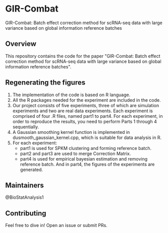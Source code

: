 # GIR-Combat
GIR-Combat: Batch effect correction method for scRNA-seq data with large variance based on global information reference batches

## Overview
This repository contains the code for the paper "GIR-Combat: Batch effect correction method for scRNA-seq data with large variance based on global information reference batches".

## Regenerating the figures
1. The implementation of the code is based on R language.
2. All the R packages needed for the experiment are included in the code.
3. Our project consists of five experiments, three of which are simulation experiments and two are real data experiments. Each experiment is comprised of four .R files, named part1 to part4. For each experiment, in order to reproduce the results, you need to perform Parts 1 through 4 sequentially.
4. A Gaussian smoothing kernel function is implemented in dusmooth_gaussian_kernel.cpp, which is suitable for data analysis in R.
5. For each experiment:
   - part1 is used for SPKM clustering and forming reference batch.
   - part2 and part3 are used to  merge Correction Matrix.
   - part4 is used for empirical bayesian estimation and removing reference batch. And in part4, the figures of the experiments are generated.

## Maintainers
@BioStatAnalysis1

## Contributing
Feel free to dive in! Open an issue or submit PRs.
